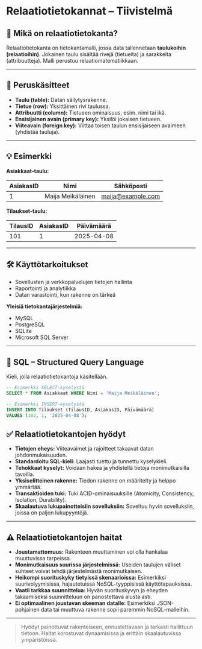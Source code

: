 # Relaatiotietokannat – Tiivistelmä

## 📘 Mikä on relaatiotietokanta?

Relaatiotietokanta on tietokantamalli, jossa data tallennetaan **taulukoihin (relaatioihin)**. Jokainen taulu sisältää rivejä (tietueita) ja sarakkeita (attribuutteja). Malli perustuu relaatiomatematiikkaan.

---

## 🔑 Peruskäsitteet

- **Taulu (table):** Datan säilytysrakenne.
- **Tietue (row):** Yksittäinen rivi taulussa.
- **Attribuutti (column):** Tietueen ominaisuus, esim. nimi tai ikä.
- **Ensisijainen avain (primary key):** Yksilöi jokaisen tietueen.
- **Viiteavain (foreign key):** Viittaa toisen taulun ensisijaiseen avaimeen (yhdistää tauluja).

---

## 💡 Esimerkki

**Asiakkaat-taulu:**

| AsiakasID | Nimi              | Sähköposti           |
|-----------|-------------------|----------------------|
| 1         | Maija Meikäläinen | maija@example.com    |

**Tilaukset-taulu:**

| TilausID | AsiakasID | Päivämäärä   |
|----------|-----------|--------------|
| 101      | 1         | 2025-04-08   |

---

## 🛠 Käyttötarkoitukset

- Sovellusten ja verkkopalvelujen tietojen hallinta
- Raportointi ja analytiikka
- Datan varastointi, kun rakenne on tärkeä

**Yleisiä tietokantajärjestelmiä:**
- MySQL
- PostgreSQL
- SQLite
- Microsoft SQL Server

---

## 💬 SQL – Structured Query Language

Kieli, jolla relaatiotietokantoja käsitellään.

```sql
-- Esimerkki SELECT-kyselystä
SELECT * FROM Asiakkaat WHERE Nimi = 'Maija Meikäläinen';

-- Esimerkki INSERT-kyselystä
INSERT INTO Tilaukset (TilausID, AsiakasID, Päivämäärä)
VALUES (102, 1, '2025-04-08');
```

## ✅ Relaatiotietokantojen hyödyt

- **Tietojen eheys:** Viiteavaimet ja rajoitteet takaavat datan johdonmukaisuuden.
- **Standardoitu SQL-kieli:** Laajasti tuettu ja tunnettu kyselykieli.
- **Tehokkaat kyselyt:** Voidaan hakea ja yhdistellä tietoja monimutkaisilla tavoilla.
- **Yksiselitteinen rakenne:** Tiedon rakenne on määritelty ja helppo ymmärtää.
- **Transaktioiden tuki:** Tuki ACID-ominaisuuksille (Atomicity, Consistency, Isolation, Durability).
- **Skaalautuva lukupainotteisiin sovelluksiin:** Soveltuu hyvin sovelluksiin, joissa on paljon lukupyyntöjä.

---

## ⚠️ Relaatiotietokantojen haitat

- **Joustamattomuus:** Rakenteen muuttaminen voi olla hankalaa muuttuvissa tarpeissa.
- **Monimutkaisuus suurissa järjestelmissä:** Useiden taulujen väliset suhteet voivat tehdä järjestelmästä monimutkaisen.
- **Heikompi suorituskyky tietyissä skenaarioissa:** Esimerkiksi suurivolyymisissa, hajautetuissa NoSQL-tyyppisissä käyttötapauksissa.
- **Vaatii tarkkaa suunnittelua:** Hyvän suorituskyvyn ja eheyden takaamiseksi suunnitteluun on panostettava alusta asti.
- **Ei optimaalinen joustavan skeeman datalle:** Esimerkiksi JSON-pohjainen data tai muuttuva rakenne sopii paremmin NoSQL-malleihin.

---

> Hyödyt painottuvat rakenteiseen, ennustettavaan ja tarkasti hallittuun tietoon. Haitat korostuvat dynaamisissa ja erittäin skaalautuvissa ympäristöissä.

